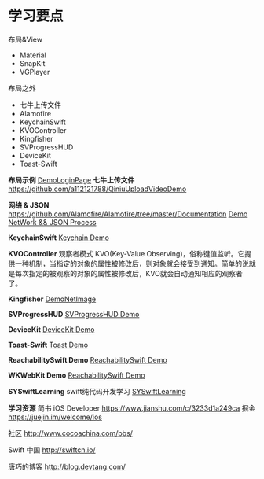 # 学习要点

布局&View
- Material
- SnapKit
- VGPlayer

 布局之外
- 七牛上传文件
- Alamofire
- KeychainSwift
- KVOController
- Kingfisher
- SVProgressHUD
- DeviceKit
- Toast-Swift

**布局示例**
[DemoLoginPage](https://github.com/a112121788/Learn-iOS-Dev/tree/master/Day04/DemoLoginPage)
**七牛上传文件**
<https://github.com/a112121788/QiniuUploadVideoDemo>

**网络 & JSON**
<https://github.com/Alamofire/Alamofire/tree/master/Documentation>
[Demo NetWork && JSON Process](https://github.com/a112121788/Learn-iOS-Dev/commit/8caad032f6c8a0e31eb057ddd816dcf64ef8ea32?diff=unified)

**KeychainSwift**
[Keychain Demo](https://github.com/a112121788/Learn-iOS-Dev/commit/675ff8dc3e201829df93ac6eb70dec7d2ed93d10)

**KVOController**
观察者模式
KVO(Key-Value Observing)，俗称键值监听。它提供一种机制，当指定的对象的属性被修改后，则对象就会接受到通知。简单的说就是每次指定的被观察的对象的属性被修改后，KVO就会自动通知相应的观察者了。

**Kingfisher**
[DemoNetImage](https://github.com/a112121788/Learn-iOS-Dev/commit/d204683be9c301d523b274962c77eaeb2d906e05)

**SVProgressHUD**
[SVProgressHUD Demo](https://github.com/a112121788/Learn-iOS-Dev/commit/f783852139979bfb7c270cd3618e38f6a1dc02ba)

**DeviceKit**
[DeviceKit Demo](https://github.com/a112121788/Learn-iOS-Dev/commit/c2a3682315324eacd41bfe4842b47904ddc76d4d)

**Toast-Swift**
[Toast Demo](https://github.com/a112121788/Learn-iOS-Dev/commit/c2a3682315324eacd41bfe4842b47904ddc76d4d)

**ReachabilitySwift Demo**
[ReachabilitySwift Demo](https://github.com/a112121788/Learn-iOS-Dev/commit/3545969926b9b02c2bbbf87545061623ae9c3a8e)

**WKWebKit Demo**
[ReachabilitySwift Demo](https://github.com/a112121788/Learn-iOS-Dev/commit/8bdf3538ec9d03fa0b58eb1ace532aa69f45498e)

**SYSwiftLearning**
swift纯代码开发学习
[SYSwiftLearning](https://github.com/potato512/SYSwiftLearning)

**学习资源**
简书  iOS Developer
<https://www.jianshu.com/c/3233d1a249ca>
掘金 
<https://juejin.im/welcome/ios>

社区
<http://www.cocoachina.com/bbs/>

Swift 中国
<http://swiftcn.io/>

唐巧的博客
<http://blog.devtang.com/>
